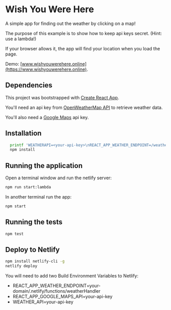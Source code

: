 # Wish You Were Here

A simple app for finding out the weather by clicking on a map!

The purpose of this example is to show how to keep api keys secret. (Hint: use a lambda!)

If your browser allows it, the app will find your location when you load the page.

Demo: [www.wishyouwerehere.online](https://www.wishyouwerehere.online).

## Dependencies

This project was bootstrapped with [Create React App](https://github.com/facebookincubator/create-react-app).

You'll need an api key from [OpenWeatherMap API](https://openweathermap.org/api) to retrieve weather data.

You'll also need a [Google Maps](https://developers.google.com/maps/) api key.

## Installation
```sh
  printf 'WEATHERAPI=<your-api-key>\nREACT_APP_WEATHER_ENDPOINT=/weatherHandler\nREACT_APP_GOOGLE_MAPS_API=<your-api-key>' > .env
  npm install
```

## Running the application

Open a terminal window and run the netlify server:

```sh
npm run start:lambda
```

In another terminal run the app:

```sh
npm start
```

## Running the tests

```sh
npm test
```

## Deploy to Netlify

```sh
npm install netlify-cli -g
netlify deploy
```

You will need to add two Build Environment Variables to Netlify:

* REACT_APP_WEATHER_ENDPOINT=your-domain/.netlify/functions/weatherHandler
* REACT_APP_GOOGLE_MAPS_API=your-api-key
* WEATHER_API=your-api-key
